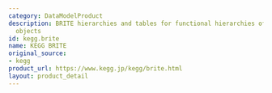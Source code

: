```yaml
---
category: DataModelProduct
description: BRITE hierarchies and tables for functional hierarchies of biological
  objects
id: kegg.brite
name: KEGG BRITE
original_source:
- kegg
product_url: https://www.kegg.jp/kegg/brite.html
layout: product_detail
---
```

